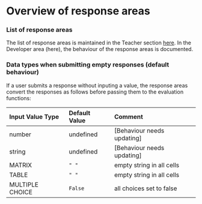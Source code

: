 # Overview of response areas

### List of response areas

The list of response areas is maintained in the Teacher section [here](../../../teacher/reference/response_area_components). In the Developer area (here), the behaviour of the response areas is documented.

### Data types when submitting empty responses (default behaviour)

If a user submits a response without inputing a value, the response areas convert the responses as follows before passing them to the evaluation functions:

| Input Value Type | Default Value | Comment                   |
| :---             | :---          | :---                      |
| number            | undefined     | [Behaviour needs updating]                          |
| string           | undefined     |  [Behaviour needs updating]                         |
| MATRIX           | `" "`            | empty string in all cells |
| TABLE            | `" "`            | empty string in all cells |
| MULTIPLE CHOICE  | `False`         | all choices set to false  |